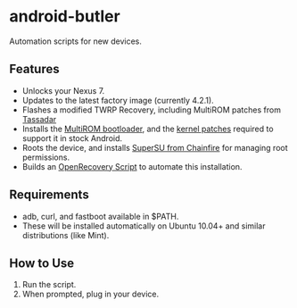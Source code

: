 android-butler
==============

Automation scripts for new devices.

Features
--------
* Unlocks your Nexus 7.
* Updates to the latest factory image (currently 4.2.1).
* Flashes a modified TWRP Recovery, including MultiROM patches from [Tassadar](https://github.com/Tasssadar/Team-Win-Recovery-Project)
* Installs the [MultiROM bootloader](https://github.com/Tasssadar/multirom/tree/nexus7), and the [kernel patches](https://github.com/Tasssadar/kernel_nexus/commits/kexec-hardboot) required to support it in stock Android.
* Roots the device, and installs [SuperSU from Chainfire](https://play.google.com/store/apps/details?id=eu.chainfire.supersu) for managing root permissions.
* Builds an [OpenRecovery Script](http://www.teamw.in/OpenRecoveryScript) to automate this installation.

Requirements
------------
* adb, curl, and fastboot available in $PATH.
* These will be installed automatically on Ubuntu 10.04+ and similar distributions (like Mint).

How to Use
----------
1. Run the script.
2. When prompted, plug in your device.